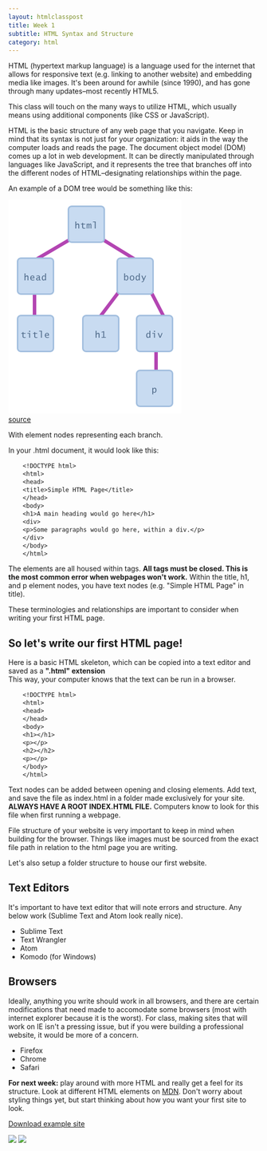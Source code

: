 ```yaml
---
layout: htmlclasspost
title: Week 1
subtitle: HTML Syntax and Structure
category: html
---
```


HTML (hypertext markup language) is a language used for the internet that allows for responsive text (e.g. linking to another website) and embedding media like images. It's been around for awhile (since 1990), and has gone through many updates–most recently HTML5.

This class will touch on the many ways to utilize HTML, which usually means using additional components (like CSS or JavaScript).

HTML is the basic structure of any web page that you navigate. Keep in mind that its syntax is not just for your organization: it aids in the way the computer loads and reads the page. The document object model (DOM) comes up a lot in web development. It can be directly manipulated through languages like JavaScript, and it represents the tree that branches off into the different nodes of HTML–designating relationships within the page.

An example of a DOM tree would be something like this:


<img src="/img/dom.png"><br>
<a class="three" href="https://courses.cs.washington.edu/courses/cse190m/07sp/lectures/slides/images/dom.png">source</a>

With element nodes representing each branch.

In your .html document, it would look like this:

        <!DOCTYPE html>
        <html>
        <head>
        <title>Simple HTML Page</title>
        </head>
        <body>
        <h1>A main heading would go here</h1>
        <div>
        <p>Some paragraphs would go here, within a div.</p>
        </div>
        </body>
        </html>

The elements are all housed within tags. **All tags must be closed. This is the most common error when webpages won't work.** Within the title, h1, and p element nodes, you have text nodes (e.g. "Simple HTML Page" in title).

These terminologies and relationships are important to consider when writing your first HTML page.


## So let's write our first HTML page!


Here is a basic HTML skeleton, which can be copied into a text editor and saved as a **".html" extension**  
This way, your computer knows that the text can be run in a browser.

        <!DOCTYPE html>
        <html>
        <head>
        </head>
        <body>
        <h1></h1>
        <p></p>
        <h2></h2>
        <p></p>
        </body>
        </html>

Text nodes can be added between opening and closing elements. Add text, and save the file as index.html in a folder made exclusively for your site. **ALWAYS HAVE A ROOT INDEX.HTML FILE.**  Computers know to look for this file when first running a webpage.

File structure of your website is very important to keep in mind when building for the browser. Things like images must be sourced from the exact file path in relation to the html page you are writing.

Let's also setup a folder structure to house our first website.

## **Text Editors**
It's important to have text editor that will note errors and structure. Any below work (Sublime Text and Atom look really nice).

  * Sublime Text
  * Text Wrangler
  * Atom
  * Komodo (for Windows)

## **Browsers**
Ideally, anything you write should work in all browsers, and there are certain modifications that need made to accomodate some browsers (most with internet explorer because it is the worst). For class, making sites that will work on IE isn't a pressing issue, but if you were building a professional website, it would be more of a concern.

  * Firefox
  * Chrome
  * Safari

**For next week:** play around with more HTML and really get a feel for its structure. Look at different HTML elements on <a class="three" href="https://developer.mozilla.org/en-US/docs/Web/HTML/Element">MDN</a>. Don't worry about styling things yet, but start thinking about how you want your first site to look.

<a class="three" href="../../htmlClass.zip" target="_blank">Download example site</a>

<img src="../../img/internet1.jpg">
<img src="../../img/internet2.jpg">
